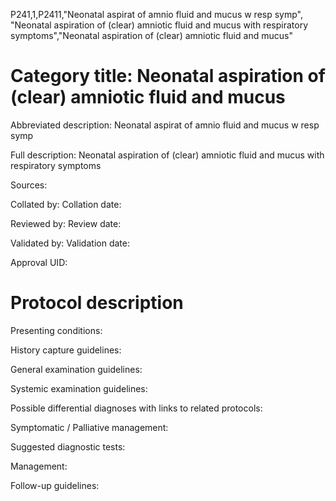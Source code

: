 P241,1,P2411,"Neonatal aspirat of amnio fluid and mucus w resp symp", "Neonatal aspiration of (clear) amniotic fluid and mucus with respiratory symptoms","Neonatal aspiration of (clear) amniotic fluid and mucus"
# Category title: Neonatal aspiration of (clear) amniotic fluid and mucus

Abbreviated description: Neonatal aspirat of amnio fluid and mucus w resp symp

Full description: Neonatal aspiration of (clear) amniotic fluid and mucus with respiratory symptoms

Sources:

Collated by:
Collation date:

Reviewed by:
Review date:

Validated by:
Validation date:

Approval UID:

# Protocol description

Presenting conditions:

History capture guidelines:

General examination guidelines:

Systemic examination guidelines:

Possible differential diagnoses with links to related protocols:

Symptomatic / Palliative management:

Suggested diagnostic tests:

Management:

Follow-up guidelines:
